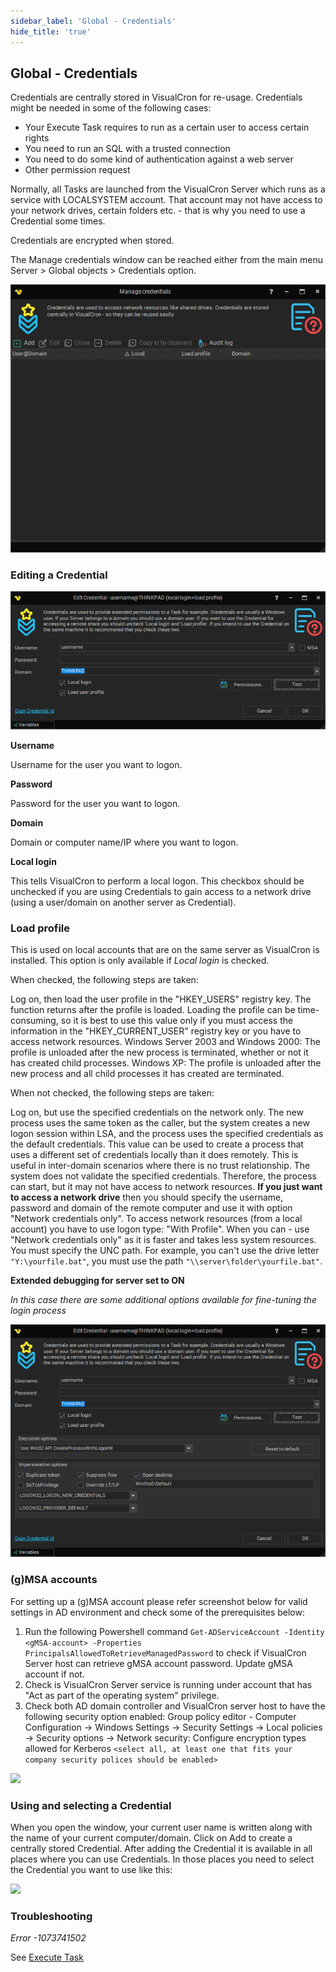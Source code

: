 ```yaml
---
sidebar_label: 'Global - Credentials'
hide_title: 'true'
---
```


## Global - Credentials

Credentials are centrally stored in VisualCron for re-usage. Credentials might be needed in some of the following cases:

* Your Execute Task requires to run as a certain user to access certain rights
* You need to run an SQL with a trusted connection
* You need to do some kind of authentication against a web server
* Other permission request
 
Normally, all Tasks are launched from the VisualCron Server which runs as a service with LOCALSYSTEM account. That account may not have access to your network drives, certain folders etc. - that is why you need to use a Credential some times.
 
Credentials are encrypted when stored.
 
The Manage credentials window can be reached either from the main menu Server > Global objects > Credentials option.

![](../../../static/img/manage_credentials_list.png)

### Editing a Credential

![](../../../static/img/manage_credentials_edit.png)

**Username**
 
Username for the user you want to logon.
 
**Password**
 
Password for the user you want to logon.
 
**Domain**
 
Domain or computer name/IP where you want to logon.
 
**Local login**
 
This tells VisualCron to perform a local logon. This checkbox should be unchecked if you are using Credentials to gain access to a network drive (using a user/domain on another server as Credential).
 
### Load  profile
 
This is used on local accounts that are on the same server as VisualCron is installed. This option is only available if *Local login* is checked.
 
When checked, the following steps are taken:
 
Log on, then load the user profile in the "HKEY_USERS" registry key. The function returns after the profile is loaded. Loading the profile can be time-consuming, so it is best to use this value only if you must access the information in the "HKEY_CURRENT_USER" registry key or you have to access network resources. Windows Server 2003 and Windows 2000: The profile is unloaded after the new process is terminated, whether or not it has created child processes. Windows XP: The profile is unloaded after the new process and all child processes it has created are terminated.
 
When not checked, the following steps are taken:
 
Log on, but use the specified credentials on the network only. The new process uses the same token as the caller, but the system creates a new logon session within LSA, and the process uses the specified credentials as the default credentials.  This value can be used to create a process that uses a different set of credentials locally than it does remotely. This is useful in inter-domain scenarios where there is no trust relationship. The system does not validate the specified credentials. Therefore, the process can start, but it may not have access to network resources. **If you just want to access a network drive** then you should specify the username, password and domain of the remote computer and use it with option "Network credentials only". To access network resources (from a local account) you have to use logon type: "With Profile". When you can - use "Network credentials only" as it is faster and takes less system resources. You must specify the UNC path. For example, you can't use the drive letter ```"Y:\yourfile.bat"```, you must use the path ```"\\server\folder\yourfile.bat"```.
 
**Extended debugging for server set to ON**
 
*In this case there are some additional options available for fine-tuning the login process*

![](../../../static/img/manage_credentials_edit_extended_debugging.png)

### (g)MSA accounts
 
For setting up a (g)MSA account please refer screenshot below for valid settings in AD environment and check some of the prerequisites below:
 
1. Run the following Powershell command ```Get-ADServiceAccount -Identity <gMSA-account> -Properties PrincipalsAllowedToRetrieveManagedPassword``` to check if VisualCron Server host can retrieve gMSA account password. Update gMSA account if not.
2. Check is VisualCron Server service is running under account that has "Act as part of the operating system" privilege.
3. Check both AD domain controller and VisualCron server host to have the following security option enabled:
   Group policy editor - Computer Configuration -> Windows Settings -> Security Settings -> Local policies -> Security options -> Network security: Configure encryption types allowed for Kerberos
```<select all, at least one that fits your company security polices should be enabled>```

![](../../../static/img/manage_credentials_edit_gmsa.png)

### Using and selecting a Credential
 
When you open the window, your current user name is written along with the name of your current computer/domain. Click on Add to create a centrally stored Credential. After adding the Credential it is available in all places where you can use Credentials. In those places you need to select the Credential you want to use like this:

![](../../../static/img/executetask2016.png)

### Troubleshooting
 
*Error -1073741502*

See [Execute Task](executetask)